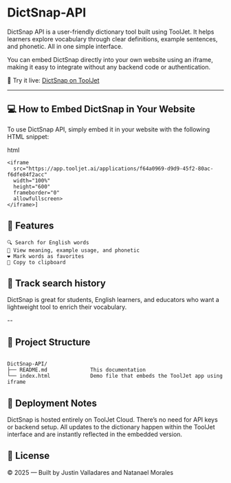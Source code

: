 # DictSnap-API
DictSnap API is a user-friendly dictionary tool built using ToolJet. It helps learners explore vocabulary through clear definitions, example sentences, and phonetic. All in one simple interface.

You can embed DictSnap directly into your own website using an iframe, making it easy to integrate without any backend code or authentication.

🔗 Try it live: [DictSnap on ToolJet](https://app.tooljet.ai/applications/f64a0969-d9d9-45f2-80ac-f6dfe84f2acc)

---

## 💻 How to Embed DictSnap in Your Website

To use DictSnap API, simply embed it in your website with the following HTML snippet:

html
```
<iframe
  src="https://app.tooljet.ai/applications/f64a0969-d9d9-45f2-80ac-f6dfe84f2acc"
  width="100%"
  height="600"
  frameborder="0"
  allowfullscreen>
</iframe>]
```


## 🌟 Features
```
🔍 Search for English words
💬 View meaning, example usage, and phonetic
❤️ Mark words as favorites
📝 Copy to clipboard
```


## 📜 Track search history

DictSnap is great for students, English learners, and educators who want a lightweight tool to enrich their vocabulary.

--
## 🧰 Project Structure
```

DictSnap-API/
├── README.md              This documentation
└── index.html             Demo file that embeds the ToolJet app using iframe
```

## 🚀 Deployment Notes
DictSnap is hosted entirely on ToolJet Cloud. There’s no need for API keys or backend setup. All updates to the dictionary happen within the ToolJet interface and are instantly reflected in the embedded version.

## 📄 License
© 2025 — Built by Justin Valladares and Natanael Morales
